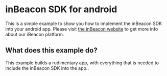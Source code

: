 inBeacon SDK for android
========================

This is a simple example to show you how to implement the inBeacon SDK into your android app. Please visit [the inBeacon website](http://inbeacon.co)
to get more info about our iBeacon platform.

## What does this example do?

This example builds a rudimentary app, with everything that is needed to include the inBeacon SDK into the app..


